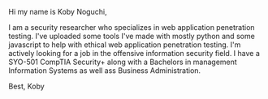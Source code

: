 Hi my name is Koby Noguchi,

I am a security researcher who specializes in web application penetration testing. 
I've uploaded some tools I've made with mostly python and some javascript to help with ethical web application penetration testing.
I'm actively looking for a job in the offensive information security field. 
I have a SYO-501 CompTIA Security+ along with a Bachelors in management Information Systems as well ass Business Administration.

Best,
Koby
